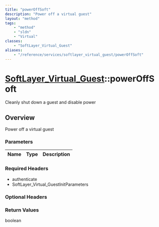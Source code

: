 ```yaml
---
title: "powerOffSoft"
description: "Power off a virtual guest"
layout: "method"
tags:
    - "method"
    - "sldn"
    - "Virtual"
classes:
    - "SoftLayer_Virtual_Guest"
aliases:
    - "/reference/services/softlayer_virtual_guest/powerOffSoft"
---
```

# [SoftLayer_Virtual_Guest](/reference/services/SoftLayer_Virtual_Guest)::powerOffSoft

Cleanly shut down a guest and disable power


## Overview 
Power off a virtual guest 

### Parameters 
|Name | Type | Description |
| --- | --- | --- |


### Required Headers
* authenticate
* SoftLayer_Virtual_GuestInitParameters

### Optional Headers

### Return Values
boolean

